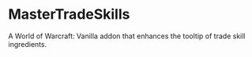 # MasterTradeSkills

A World of Warcraft: Vanilla addon that enhances the tooltip of trade skill ingredients.
